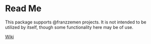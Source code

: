 # Read Me
This package supports @franzzemen projects.  It is not intended to be utilized by itself, though some functionality 
here may be of use.

[Wiki](./ts-src/wiki/wiki.md)
